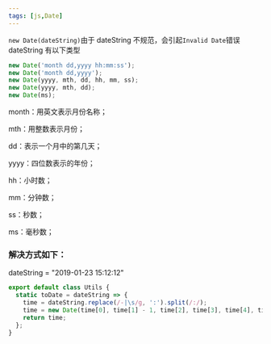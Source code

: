 ```yaml
---
tags: [js,Date]
---
```


`new Date(dateString)`由于 dateString 不规范，会引起`Invalid Date`错误
dateString 有以下类型

```js
new Date('month dd,yyyy hh:mm:ss');
new Date('month dd,yyyy');
new Date(yyyy, mth, dd, hh, mm, ss);
new Date(yyyy, mth, dd);
new Date(ms);
```

month：用英文表示月份名称；

mth：用整数表示月份；

dd：表示一个月中的第几天；

yyyy：四位数表示的年份；

hh：小时数；

mm：分钟数；

ss：秒数；

ms：毫秒数；

### 解决方式如下：

dateString = "2019-01-23 15:12:12"

```js
export default class Utils {
  static toDate = dateString => {
    time = dateString.replace(/-|\s/g, ':').split(/:/);
    time = new Date(time[0], time[1] - 1, time[2], time[3], time[4], time[5]);
    return time;
  };
}
```
